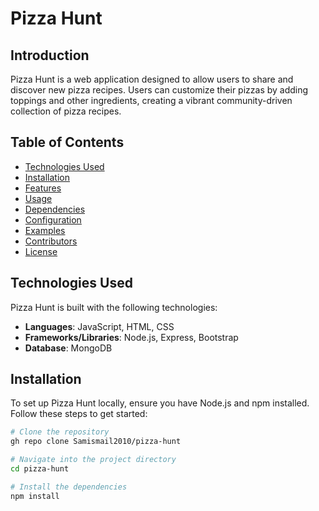 # Pizza Hunt

## Introduction

Pizza Hunt is a web application designed to allow users to share and discover new pizza recipes. Users can customize their pizzas by adding toppings and other ingredients, creating a vibrant community-driven collection of pizza recipes.

## Table of Contents

- [Technologies Used](#technologies-used)
- [Installation](#installation)
- [Features](#features)
- [Usage](#usage)
- [Dependencies](#dependencies)
- [Configuration](#configuration)
- [Examples](#examples)
- [Contributors](#contributors)
- [License](#license)

## Technologies Used

Pizza Hunt is built with the following technologies:

- **Languages**: JavaScript, HTML, CSS
- **Frameworks/Libraries**: Node.js, Express, Bootstrap
- **Database**: MongoDB

## Installation

To set up Pizza Hunt locally, ensure you have Node.js and npm installed. Follow these steps to get started:

```bash
# Clone the repository
gh repo clone Samismail2010/pizza-hunt

# Navigate into the project directory
cd pizza-hunt

# Install the dependencies
npm install
